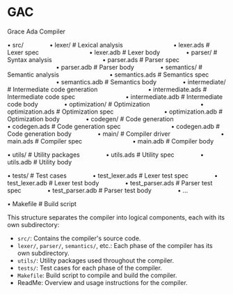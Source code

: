 # GAC
Grace Ada Compiler

• src/
    • lexer/  # Lexical analysis
        • lexer.ads  # Lexer spec
        • lexer.adb  # Lexer body
    • parser/  # Syntax analysis
        • parser.ads  # Parser spec
        • parser.adb  # Parser body
    • semantics/  # Semantic analysis
        • semantics.ads  # Semantics spec
        • semantics.adb  # Semantics body
    • intermediate/  # Intermediate code generation
        • intermediate.ads  # Intermediate code spec
        • intermediate.adb  # Intermediate code body
    • optimization/  # Optimization
        • optimization.ads  # Optimization spec
        • optimization.adb  # Optimization body
    • codegen/  # Code generation
        • codegen.ads  # Code generation spec
        • codegen.adb  # Code generation body
    • main/  # Compiler driver
        • main.ads  # Compiler spec
        • main.adb  # Compiler body

• utils/  # Utility packages
    • utils.ads  # Utility spec
    • utils.adb  # Utility body

• tests/  # Test cases
    • test_lexer.ads  # Lexer test spec
    • test_lexer.adb  # Lexer test body
    • test_parser.ads  # Parser test spec
    • test_parser.adb  # Parser test body
    • ...

• Makefile  # Build script


This structure separates the compiler into logical components, each with its own subdirectory:

- `src/`: Contains the compiler's source code.
- `lexer/`, `parser/`, `semantics/`, etc.: Each phase of the compiler has its own subdirectory.
- `utils/`: Utility packages used throughout the compiler.
- `tests/`: Test cases for each phase of the compiler.
- `Makefile`: Build script to compile and build the compiler.
- ReadMe: Overview and usage instructions for the compiler.
